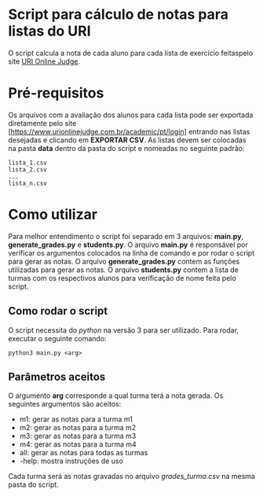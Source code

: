 
# Script para cálculo de notas para listas do URI

O script calcula a nota de cada aluno para cada lista de exercício feitaspelo site [URI Online Judge](https://www.urionlinejudge.com.br/).

#  Pré-requisitos
Os arquivos com a avaliação dos alunos para cada lista pode ser exportada diretamente pelo site [https://www.urionlinejudge.com.br/academic/pt/login] entrando nas listas desejadas e clicando em **EXPORTAR CSV**.
As listas devem ser colocadas na pasta **data** dentro da pasta do script e nomeadas no seguinte padrão:
```
lista_1.csv
lista_2.csv
...
lista_n.csv
```
# Como utilizar
Para melhor entendimento o script foi separado em 3 arquivos: **main.py**, **generate_grades.py** e **students.py**.
O arquivo **main.py** é responsável por verificar os argumentos colocados na linha de comando e por rodar o script para gerar as notas. 
O arquivo **generate_grades.py** contem as funções utilizadas para gerar as notas. 
O arquivo **students.py** contem a lista de turmas com os respectivos alunos para verificação de nome feita pelo script.

## Como rodar o script
O script necessita do *python* na versão 3 para ser utilizado. Para rodar, executar o seguinte comando:
``` 
python3 main.py <arg>
```

## Parâmetros aceitos
O argumento **arg** corresponde a qual turma terá a nota gerada. Os seguintes argumentos são aceitos:

 - m1: gerar as notas para a turma m1
 - m2: gerar as notas para a turma m2
 - m3: gerar as notas para a turma m3
 - m4: gerar as notas para a turma m4
 - all: gerar as notas para todas as turmas
 - -help: mostra instruções de uso

Cada turma será as notas gravadas no arquivo *grades_turma.csv* na mesma pasta do script.